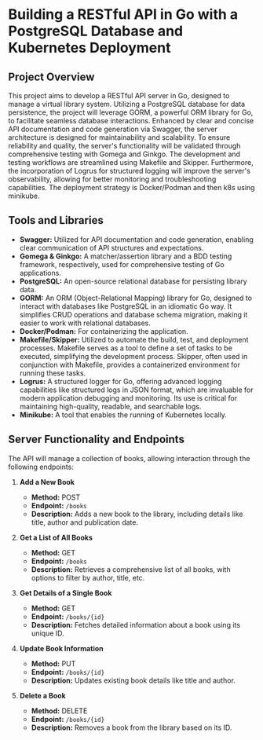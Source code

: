 # Building a RESTful API in Go with a PostgreSQL Database and Kubernetes Deployment

## Project Overview

This project aims to develop a RESTful API server in Go, designed to manage a virtual library system. Utilizing a PostgreSQL database for data persistence, the project will leverage GORM, a powerful ORM library for Go, to facilitate seamless database interactions. Enhanced by clear and concise API documentation and code generation via Swagger, the server architecture is designed for maintainability and scalability. To ensure reliability and quality, the server's functionality will be validated through comprehensive testing with Gomega and Ginkgo. The development and testing workflows are streamlined using Makefile and Skipper. Furthermore, the incorporation of Logrus for structured logging will improve the server's observability, allowing for better monitoring and troubleshooting capabilities. The deployment strategy is Docker/Podman and then k8s using minikube.


## Tools and Libraries

- **Swagger:** Utilized for API documentation and code generation, enabling clear communication of API structures and expectations.
- **Gomega & Ginkgo:** A matcher/assertion library and a BDD testing framework, respectively, used for comprehensive testing of Go applications.
- **PostgreSQL:** An open-source relational database for persisting library data.
- **GORM:** An ORM (Object-Relational Mapping) library for Go, designed to interact with databases like PostgreSQL in an idiomatic Go way. It simplifies CRUD operations and database schema migration, making it easier to work with relational databases.
- **Docker/Podman:** For containerizing the application.
- **Makefile/Skipper:** Utilized to automate the build, test, and deployment processes. Makefile serves as a tool to define a set of tasks to be executed, simplifying the development process. Skipper, often used in conjunction with Makefile, provides a containerized environment for running these tasks.
- **Logrus:** A structured logger for Go, offering advanced logging capabilities like structured logs in JSON format, which are invaluable for modern application debugging and monitoring. Its use is critical for maintaining high-quality, readable, and searchable logs.
- **Minikube:** A tool that enables the running of Kubernetes locally.

## Server Functionality and Endpoints

The API will manage a collection of books, allowing interaction through the following endpoints:

1. **Add a New Book**
   - **Method:** POST
   - **Endpoint:** `/books`
   - **Description:** Adds a new book to the library, including details like title, author and publication date.

2. **Get a List of All Books**
   - **Method:** GET
   - **Endpoint:** `/books`
   - **Description:** Retrieves a comprehensive list of all books, with options to filter by author, title, etc.

3. **Get Details of a Single Book**
   - **Method:** GET
   - **Endpoint:** `/books/{id}`
   - **Description:** Fetches detailed information about a book using its unique ID.

4. **Update Book Information**
   - **Method:** PUT
   - **Endpoint:** `/books/{id}`
   - **Description:** Updates existing book details like title and author.

5. **Delete a Book**
   - **Method:** DELETE
   - **Endpoint:** `/books/{id}`
   - **Description:** Removes a book from the library based on its ID.
